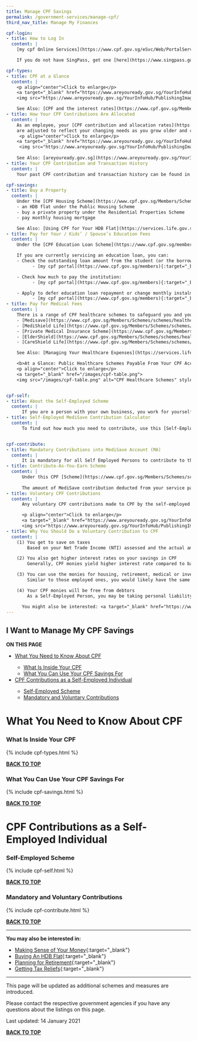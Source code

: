 ```yaml
---
title: Manage CPF Savings
permalink: /government-services/manage-cpf/
third_nav_title: Manage My Finances

cpf-login:
- title: How to Log In
  content: |
    [my cpf Online Services](https://www.cpf.gov.sg/eSvc/Web/PortalServices/GetStarted){:target="_blank"} lets you look into your various CPF accounts, track your activities, messages, notifications and update your contact information, among others. Log in to my cpf Online Services [here](https://www.cpf.gov.sg/eSvc/Web/PortalServices/CpfMemberPortalServices){:target="_blank"} using your SingPass (required).

    If you do not have SingPass, get one [here](https://www.singpass.gov.sg/singpass/register/instructions){:target="_blank"} now.

cpf-types:
- title: CPF at a Glance
  content: |   
    <p align="center">Click to enlarge</p>
    <a target="_blank" href="https://www.areyouready.gov.sg/YourInfoHub/PublishingImages/Pages/Views-The-growth-of-your-CPF-savings-From-payday-to-retirement/The%20growth%20of%20your%20CPF%20savings%20From%20payday%20to%20retirement2.png">
    <img src="https://www.areyouready.gov.sg/YourInfoHub/PublishingImages/Pages/Views-The-growth-of-your-CPF-savings-From-payday-to-retirement/The%20growth%20of%20your%20CPF%20savings%20From%20payday%20to%20retirement2.png" alt="CPF Savings Uses" style="width:300px">

    See Also: [CPF and the interest rates](https://www.cpf.gov.sg/Members/AboutUs/about-us-info/cpf-overview){:target="_blank"}.
- title: How Your CPF Contributions Are Allocated
  content: |
    As an employee, your [CPF contribution and allocation rates](https://www.areyouready.gov.sg/YourInfoHub/Pages/News-How-your-CPF-contributions-and-allocation-rates-change-as-you-grow-older.aspx){:target="_blank"}
    are adjusted to reflect your changing needs as you grow older and continue to remain in the workforce. 
     <p align="center">Click to enlarge</p>
    <a target="_blank" href="https://www.areyouready.gov.sg/YourInfoHub/PublishingImages/Pages/News-How-your-CPF-contributions-and-allocation-rates-change-as-you-grow-older/How%20your%20CPF%20contribution%20and%20allocation%20rates%20change%20v2019.jpg">
     <img src="https://www.areyouready.gov.sg/YourInfoHub/PublishingImages/Pages/News-How-your-CPF-contributions-and-allocation-rates-change-as-you-grow-older/How%20your%20CPF%20contribution%20and%20allocation%20rates%20change%20v2019.jpg" alt="CPF Allocation" style="width:300px">
      
    See Also: [areyouready.gov.sg](https://www.areyouready.gov.sg/YourInfoHub/Pages/News-How-your-CPF-contributions-and-allocation-rates-change-as-you-grow-older.aspx){:target="_blank"}
- title: Your CPF Contribution and Transaction History
  content: |
    Your past CPF contribution and transaction history can be found in Section B of your [CPF statements](https://www.cpf.gov.sg/eSvc/Web/Services/Statement/Statement){:target="_blank"} after logging in to my cpf Online Services (SingPass required). 

cpf-savings:
- title: Buy a Property
  content: |
    Under the [CPF Housing Scheme](https://www.cpf.gov.sg/Members/Schemes/schemes/housing/housing-scheme){:target="_blank"}, you may use your CPF Ordinary Account (OA) savings to buy:
    - an HDB flat under the Public Housing Scheme
    - buy a private property under the Residential Properties Scheme
    - pay monthly housing mortgage

    See Also: [Using CPF for Your HDB Flat](https://services.life.gov.sg/government-services/buy-hdb/#finances){:target="_blank"}
- title: Pay for Your / Kids’ / Spouse’s Education Fees
  content: |
    Under the [CPF Education Loan Scheme](https://www.cpf.gov.sg/members/schemes/schemes/other-matters/cpf-education-scheme){:target="_blank"}, you may use your CPF Ordinary Account (OA) savings to pay education fees for yourself, spouse, children, siblings and relatives. You (as the student) can then repay the amount withdrawn plus interest in cash into the payer’s OA within 1 year upon graduation or leaving the institution.

    If you are currently servicing an education loan, you can:
    - Check the outstanding loan amount from the student (or the borrower):
          - [my cpf portal](https://www.cpf.gov.sg/members){:target="_blank"} (SingPass required) > *My Statements* > *Section C* > *Education Redemption Statement*

    - Check how much to pay the institution:
          - [my cpf portal](https://www.cpf.gov.sg/members){:target="_blank"} (SingPass required) >*My Statements* > *Enquire on My Arrears in Repayment*

    - Apply to defer education loan repayment or change monthly instalment rate: 
          - [my cpf portal](https://www.cpf.gov.sg/members){:target="_blank"} (SingPass required) > *My Request* > *Education/ Dependants' Education* > *Apply to defer payment or Change my Monthly Instalment Rate* 
- title: Pay for Medical Fees
  content: |
    There is a range of CPF healthcare schemes to safeguard you and your loved ones should any of you need hospitalisation or other forms of healthcare assistance in different stages of life.
    - [Medisave](https://www.cpf.gov.sg/Members/Schemes/schemes/healthcare/medisave){:target="_blank"}
    - [MediShield Life](https://www.cpf.gov.sg/Members/Schemes/schemes/healthcare/medishield-life){:target="_blank"}
    - [Private Medical Insurance Scheme](https://www.cpf.gov.sg/Members/Schemes/schemes/healthcare/private-medical-insurance-scheme){:target="_blank"}
    - [ElderShield](https://www.cpf.gov.sg/Members/Schemes/schemes/healthcare/eldershield){:target="_blank"}
    - [CareShield Life](https://www.cpf.gov.sg/Members/Schemes/schemes/healthcare/careshield-life){:target="_blank"}

    See Also: [Managing Your Healthcare Expenses](https://services.life.gov.sg/government-services/stay-healthy/#expenses){:target="_blank"}

    <b>At a Glance: Public Healthcare Schemes Payable From Your CPF Accounts</b>
    <p align="center">Click to enlarge</p>
    <a target="_blank" href="/images/cpf-table.png">
    <img src="/images/cpf-table.png" alt="CPF Healthcare Schemes" style="width:300px">


cpf-self: 
- title: About the Self-Employed Scheme
  content: |
      If you are a person with your own business, you work for yourself and you are in the position to realise a business profit or loss, you are considered a Self-Employed Person. You do not receive regular MediSave contributions from employers. It is therefore important to contribute regularly and make sure you have sufficient MediSave savings for your future healthcare needs. You can also make voluntary contributions to your other CPF accounts under the [CPF Self-employed Scheme](https://www.cpf.gov.sg/Members/Schemes/schemes/self-employed-scheme/self-employed-matters){:target="_blank"}.
- title: Self-Employed MediSave Contribution Calculator 
  content: |
      To find out how much you need to contribute, use this [Self-Employed MediSave Contribution Calculator](https://www.cpf.gov.sg/eSvc/Web/Schemes/SelfEmployedMedisaveContribution/SelfEmployedMedisaveContributionLanding){:target="_blank"}.


cpf-contribute: 
- title: Mandatory Contributions into MediSave Account (MA)
  content: |
      It is mandatory for all Self Employed Persons to contribute to their MediSave Accounts as long as you earn more than $6,000 in Net Trade Income (NTI) for the year. These contributions into your MediSave Account help you manage medical/hospitalisation emergencies, similar to your peers as employed workers.
- title: Contribute-As-You-Earn Scheme
  content: |
      Under this CPF [Scheme](https://www.cpf.gov.sg/Members/Schemes/schemes/self-employed-scheme/contribute-as-you-earn-(caye)){:target="_blank"}, a MediSave contribution is required as and when a Self-Employed Person (SEP) earns a service payment. This is a hassle-free way to help SEPs grow their MediSave accounts as their incomes may be seasonal.
      
      The amount of MediSave contribution deducted from your service payment is based on your estimated annual revenue and expenses for the year.
- title: Voluntary CPF Contributions
  content: |
      Any voluntary CPF contributions made to CPF by the self-employed have to be allocated across all 3 CPF accounts, namely CPF Ordinary Account (OA), Special Account (SA) and MA. The allocation ratios are the same as for employed CPF members.

      <p align="center">Click to enlarge</p>
      <a target="_blank" href="https://www.areyouready.gov.sg/YourInfoHub/PublishingImages/Pages/News-4-financial-planning-tips-for-the-selfemployed/4%20financial%20planning%20tips%20for%20the%20selfemployed.jpg" alt="CPF Contributions" style="width:300px">
      <img src="https://www.areyouready.gov.sg/YourInfoHub/PublishingImages/Pages/News-4-financial-planning-tips-for-the-selfemployed/4%20financial%20planning%20tips%20for%20the%20selfemployed.jpg" alt="CPF Contributions" style="width:300px">
- title: Why You Should Do a Voluntary Contribution to CPF
  content: |
    (1) You get to save on taxes
        Based on your Net Trade Income (NTI) assessed and the actual amount of your contribution, you can get [tax relief](https://www.iras.gov.sg/IRASHome/Individuals/Locals/Working-Out-Your-Taxes/Deductions-for-Individuals/CPF--Central-Provident-Fund--Relief-for-Self-Employed/){:target="_blank"} if you contribute to your CPF.

    (2) You also get higher interest rates on your savings in CPF 
        Generally, CPF monies yield higher interest rate compared to banks. For the first $60,000 in your CPF monies (with up to $20,000 from the OA), you will get an additional 1% interest for your CPF monies. That means you get 3.5% to 5% interest, compared to as low as 0.05% interest in bank accounts.

    (3) You can use the monies for housing, retirement, medical or investment
        Similar to those employed ones, you would likely have the same housing, retirement and medical needs. It makes more sense to save them in your CPF account to enjoy both tax relief and higher interest rate.

    (4) Your CPF monies will be free from debtors
        As a Self-Employed Person, you may be taking personal liability in your work and risk being sued for Liquidated Damages. Nonetheless, your CPF account is protected from creditors. You will still be able to withdraw your CPF monies as an undischarged bankrupt when you turn 55 or for medical reasons. 

      You might also be interested: <a target="_blank" href="https://www.areyouready.gov.sg/YourInfoHub/Pages/News-4-financial-planning-tips-for-the-selfemployed.aspx">4 Financial Planning Tips for the Self-Employed</a>
---
```


## <a name="top"></a>I Want to Manage My CPF Savings

<div id="toc_container">
<p class="toc_title"><b>ON THIS PAGE</b></p>
<ul class="toc_list">
  <li><a href="#cpf">What You Need to Know About CPF</a></li>
  <ul>
    <li><a href="#account">What Is Inside Your CPF</a></li>
    <li><a href="#savings">What You Can Use Your CPF Savings For</a></li>
  </ul>
<li><a href="#self-employed">CPF Contributions as a Self-Employed Individual</a></li>
  <ul>
    <li><a href="#scheme">Self-Employed Scheme</a></li>
    <li><a href="#contribution">Mandatory and Voluntary Contributions</a></li>
  </ul>
</ul>
</div>


# <a name="cpf"></a>What You Need to Know About CPF


### <a name="account"></a>What Is Inside Your CPF 

{% include cpf-types.html %}

[**BACK TO TOP**](#top)

### <a name="savings"></a>What You Can Use Your CPF Savings For 

{% include cpf-savings.html %}

[**BACK TO TOP**](#top)


# <a name="self-employed"></a>CPF Contributions as a Self-Employed Individual

### <a name="scheme"></a>Self-Employed Scheme

{% include cpf-self.html %}

[**BACK TO TOP**](#top)

### <a name="contribution"></a>Mandatory and Voluntary Contributions 

{% include cpf-contribute.html %}

[**BACK TO TOP**](#top) 

---------------------------------------
**You may also be interested in:**

  - [Making Sense of Your Money](https://www.moneysense.gov.sg/starter-packs/making-sense-of-your-money){:target="_blank"}
  - [Buying An HDB Flat](/government-services/buy-HDB/){:target="_blank"}
  - [Planning for Retirement](/government-services/retirement/){:target="_blank"}
  - [Getting Tax Reliefs](https://services.life.gov.sg/government-services/govt-benefits/#parent-tax-reliefs){:target="_blank"}

---------------------------------------

This page will be updated as additional schemes and measures are introduced.

Please contact the respective government agencies if you have any questions about the listings on this page.  

Last updated: 14 January 2021
 
[**BACK TO TOP**](#top)
